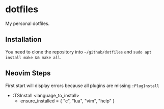 dotfiles
========

My personal dotfiles.

## Installation

You need to clone the repository into `~/github/dotfiles` and `sudo apt install make && make all`.

## Neovim Steps
First start will display errors because all plugins are missing
`:PlugInstall`

- :TSInstall <language_to_install>
    - ensure_installed = { "c", "lua", "vim", "help" }

